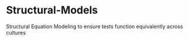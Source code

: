 # Structural-Models
Structural Equation Modeling to ensure tests function equivalently across cultures
